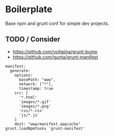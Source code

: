 # Boilerplate

Base npm and grunt conf for simple dev projects.


## TODO / Consider
- https://github.com/vojtajina/grunt-bump
- https://github.com/gunta/grunt-manifest

```
manifest:
  generate: 
    options: 
      basePath: "www",
      network: ["*"],
      timestamp: true
    src: [
      '*.html'
      'images/*.gif'
      'images/*.png'
      'css/*.css'
      'js/*.js'
    ]
    dest: "www/manifest.appcache"
grunt.loadNpmTasks 'grunt-manifest'
```
